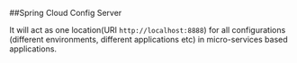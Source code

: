 ##Spring Cloud Config Server

It will act as one location(URI `http://localhost:8888`) for all configurations (different environments, different applications etc) in micro-services based applications.